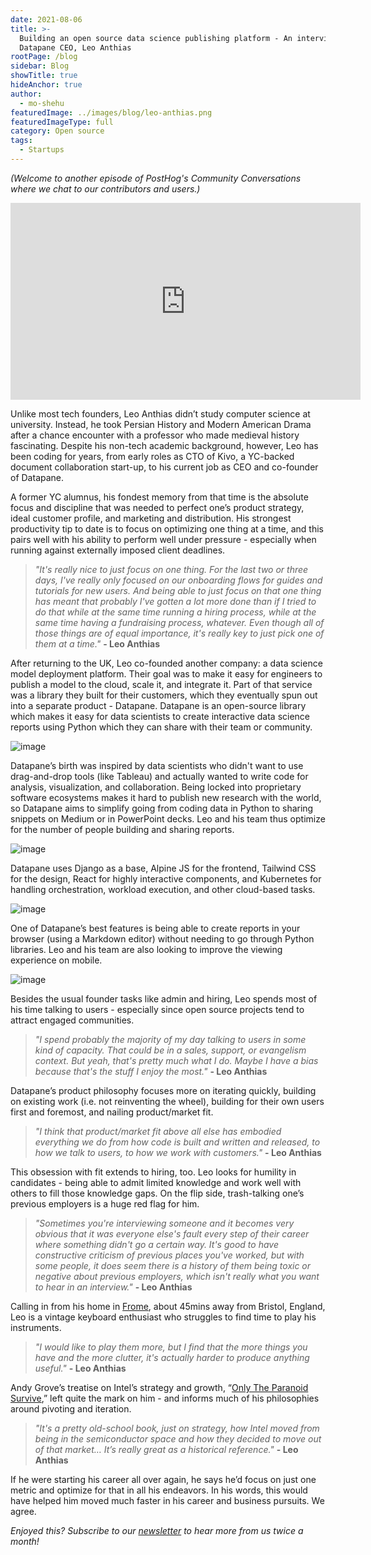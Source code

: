 ```yaml
---
date: 2021-08-06
title: >-
  Building an open source data science publishing platform - An interview with
  Datapane CEO, Leo Anthias
rootPage: /blog
sidebar: Blog
showTitle: true
hideAnchor: true
author:
  - mo-shehu
featuredImage: ../images/blog/leo-anthias.png
featuredImageType: full
category: Open source
tags:
  - Startups
---
```

_(Welcome to another episode of PostHog's Community Conversations where we chat to our contributors and users.)_

<iframe width="560" height="315" src="https://www.youtube.com/embed/dL-GaQlA6bo" title="YouTube video player" frameborder="0" allow="accelerometer; autoplay; clipboard-write; encrypted-media; gyroscope; picture-in-picture" allowfullscreen></iframe>

Unlike most tech founders, Leo Anthias didn’t study computer science at university. Instead, he took Persian History and Modern American Drama after a chance encounter with a professor who made medieval history fascinating. Despite his non-tech academic background, however, Leo has been coding for years, from early roles as CTO of Kivo, a YC-backed document collaboration start-up, to his current job as CEO and co-founder of Datapane.

A former YC alumnus, his fondest memory from that time is the absolute focus and discipline that was needed to perfect one’s product strategy, ideal customer profile, and marketing and distribution. His strongest productivity tip to date is to focus on optimizing one thing at a time, and this pairs well with his ability to perform well under pressure - especially when running against externally imposed client deadlines.

> _"It's really nice to just focus on one thing. For the last two or three days, I've really only focused on our onboarding flows for guides and tutorials for new users. And being able to just focus on that one thing has meant that probably I've gotten a lot more done than if I tried to do that while at the same time running a hiring process, while at the same time having a fundraising process, whatever. Even though all of those things are of equal importance, it's really key to just pick one of them at a time."_ **- Leo Anthias**

After returning to the UK, Leo co-founded another company: a data science model deployment platform. Their goal was to make it easy for engineers to publish a model to the cloud, scale it, and integrate it. Part of that service was a library they built for their customers, which they eventually spun out into a separate product - Datapane. Datapane is an open-source library which makes it easy for data scientists to create interactive data science reports using Python which they can share with their team or community.

![image](https://user-images.githubusercontent.com/40317687/127475264-c5910fcf-4194-440e-be11-1f72e6f6a093.png)

Datapane’s birth was inspired by data scientists who didn't want to use drag-and-drop tools (like Tableau) and actually wanted to write code for analysis, visualization, and collaboration. Being locked into proprietary software ecosystems makes it hard to publish new research with the world, so Datapane aims to simplify going from coding data in Python to sharing snippets on Medium or in PowerPoint decks. Leo and his team thus optimize for the number of people building and sharing reports.

![image](https://user-images.githubusercontent.com/40317687/127475218-864bf8ff-ae49-4b12-884a-08421a3c6e7d.png)

Datapane uses Django as a base, Alpine JS for the frontend, Tailwind CSS for the design, React for highly interactive components, and Kubernetes for handling orchestration, workload execution, and other cloud-based tasks.

![image](https://user-images.githubusercontent.com/40317687/127475017-0bcd9dc8-d755-42fc-8eb0-cb43c3e15723.png)

One of Datapane’s best features is being able to create reports in your browser (using a Markdown editor) without needing to go through Python libraries. Leo and his team are also looking to improve the viewing experience on mobile.

![image](https://user-images.githubusercontent.com/40317687/127475310-f4d03117-b91c-4ee2-9e6d-0f457e5ff422.png)

Besides the usual founder tasks like admin and hiring, Leo spends most of his time talking to users - especially since open source projects tend to attract engaged communities.

> _"I spend probably the majority of my day talking to users in some kind of capacity. That could be in a sales, support, or evangelism context. But yeah, that's pretty much what I do. Maybe I have a bias because that's the stuff I enjoy the most."_ **- Leo Anthias**

Datapane’s product philosophy focuses more on iterating quickly, building on existing work (i.e. not reinventing the wheel), building for their own users first and foremost, and nailing product/market fit.

> _"I think that product/market fit above all else has embodied everything we do from how code is built and written and released, to how we talk to users, to how we work with customers."_ **- Leo Anthias**

This obsession with fit extends to hiring, too. Leo looks for humility in candidates - being able to admit limited knowledge and work well with others to fill those knowledge gaps. On the flip side, trash-talking one’s previous employers is a huge red flag for him.

> _"Sometimes you're interviewing someone and it becomes very obvious that it was everyone else's fault every step of their career where something didn't go a certain way. It's good to have constructive criticism of previous places you've worked, but with some people, it does seem there is a history of them being toxic or negative about previous employers, which isn't really what you want to hear in an interview."_ **- Leo Anthias**

Calling in from his home in [Frome](https://www.discoverfrome.co.uk/frome), about 45mins away from Bristol, England, Leo is a vintage keyboard enthusiast who struggles to find time to play his instruments. 

> _"I would like to play them more, but I find that the more things you have and the more clutter, it's actually harder to produce anything useful."_ **- Leo Anthias**

Andy Grove’s treatise on Intel’s strategy and growth, “[Only The Paranoid Survive](https://www.amazon.com/Only-Paranoid-Survive-Exploit-Challenge/dp/0385483821),” left quite the mark on him - and informs much of his philosophies around pivoting and iteration.

> _"It's a pretty old-school book, just on strategy, how Intel moved from being in the semiconductor space and how they decided to move out of that market… It’s really great as a historical reference."_ **- Leo Anthias**

If he were starting his career all over again, he says he’d focus on just one metric and optimize for that in all his endeavors. In his words, this would have helped him moved much faster in his career and business pursuits. We agree.

_Enjoyed this? Subscribe to our [newsletter](/newsletter) to hear more from us twice a month!_
